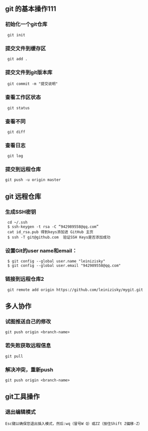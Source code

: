 
##  git 的基本操作111

###  初始化一个git仓库
     git init

###  提交文件到缓存区
	 git add . 

### 提交文件到git版本库
	 git commit -m "提交说明" 

### 查看工作区状态
	 git status 

### 查看不同
	 git diff

### 查看日志
	 git log
	 
### 提交到远程仓库
	git push -u origin master


## git 远程仓库
	 
### 生成SSH密钥
     cd ~/.ssh
	 $ ssh-keygen -t rsa -C “942989558@qq.com”
	 cat id_rsa.pub 得到keys添加进 GitHub 主页
	 $ ssh -T git@github.com  验证SSH Keys是否添加成功
	 
### 设置Git的user name和email：
	 $ git config --global user.name "leinizisky"
	 $ git config --global user.email "942989558@qq.com"
	 
###  链接到远程仓库2
     git remote add origin https://github.com/leinizisky/mygit.git


##  多人协作

### 试图推送自己的修改
    git push origin <branch-name>

### 若失败获取远程信息
    git pull

### 解决冲突，重新push
    git push origin <branch-name>




## git工具操作
### 退出编辑模式
    Esc键以确保您退出插入模式，然后:wq（冒号W Q）或ZZ（按住Shift Z偏移-Z）


	 


